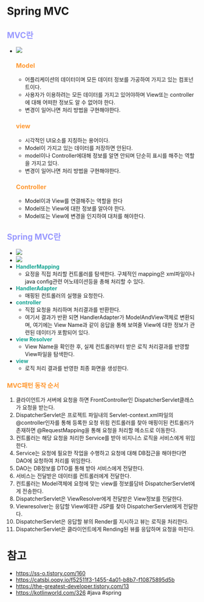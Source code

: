 # Spring MVC
## __<span style="color:#9999ff">MVC란</span>__
- ![](https://img1.daumcdn.net/thumb/R1280x0/?scode=mtistory2&fname=https%3A%2F%2Fblog.kakaocdn.net%2Fdn%2FbdEZm6%2FbtrgVRNFj9a%2FLyPM5NdJixcvu8Qka8ULAK%2Fimg.png)
  ### __<span style="color:#ff9933">Model</span>__
    - 어플리케이션의 데이터이며 모든 데이터 정보를 가공하여 가지고 있는 컴포넌트이다.
    - 사용자가 이용하려는 모든 데이터를 가지고 있어야하며 View또는 controller에 대해 어떠한 정보도 알 수 없어야 한다.
    - 변경이 일어나면 처리 방법을 구현해야한다.
  ### __<span style="color:#ff9933">view</span>__
    - 시각적인 UI요소를 지칭하는 용어이다.
    - Model이 가지고 있는 데이터를 저장하면 안된다.
    - model이나 Controller에대해 정보를 알면 안되며 단순히 표시를 해주는 역할을 가지고 있다.
    - 변경이 일어나면 처리 방법을 구현해야한다.
  ### __<span style="color:#ff9933">Controller</span>__
    - Model이과 View를 연결해주는 역할을 한다
    - Model또는 View에 대한 정보를 알아야 한다.
    - Model또는 View에 변경을 인지하여 대처를 해야한다.
## __<span style="color:#9999ff">Spring MVC란</span>__
- ![](https://img1.daumcdn.net/thumb/R1280x0/?scode=mtistory2&fname=https%3A%2F%2Fblog.kakaocdn.net%2Fdn%2FbQMVxE%2FbtrgU1pt1jN%2FVANQneGCYtUBkfJKVf0gnk%2Fimg.png)
- ![](https://img1.daumcdn.net/thumb/R1280x0/?scode=mtistory2&fname=https%3A%2F%2Fblog.kakaocdn.net%2Fdn%2FbBqbyV%2FbtrsysIeeyv%2FWP43RUhxvA9rQVmBfUQZHK%2Fimg.png)
- __<span style="color:#14a492">HandlerMapping</span>__
  - 요정을 직접 처리할 컨트롤러를 탐색한다. 구체적인 mapping은 xml파일이나 java config관련 어노테이션등을 총해 처리할 수 있다.
- __<span style="color:#14a492">HandlerAdapter</span>__
  - 매핑된 컨트롤러의 실행을 요청한다.
- __<span style="color:#14a492">controller</span>__
  - 직접 요청을 처리하며 처리결과를 반환한다.
  - 여기서 결과가 반환 되면 HandlerAdapter가 ModelAndView객체로 변환되며, 여기에는 View Name과 같이 응답을 통해 보여줄 View에 대한 정보가 관련된 데이터가 포함되어 있다.
- __<span style="color:#14a492">view Resolver</span>__
  - View Name을 확인한 후, 실제 컨트롤러부터 받은 로직 처리결과를 반영할 View파일을 탐색한다.
- __<span style="color:#14a492">view</span>__
  - 로직 처리 결과를 반영한 최종 화면을 생성한다.

### __<span style="color:#ff9933">MVC패턴 동작 순서</span>__
  1. 클라이언트가 서버에 요청을 하면 FrontController인 DispatcherServlet클래스가 요청을 받는다.
  2. DispatcherServlet은 프로젝트 파일내의 Servlet-context.xml파일의 @controller인자를 통해 등록한 요청 위힘 컨트롤러를 찾아 매핑이된 컨트롤러가 존재하면 @RequestMapping을 통해 요청을 처리할 메소드로 이동한다.
  3. 컨트롤러는 해당 요청을 처리한 Service를 받아 비지니스 로직을 서비스에게 위임한다.
  4. Service는 요청에 필요한 작업을 수행하고 요청에 대해 DB접근을 해야한다면 DAO에 요청하여 처리를 위임한다.
  5. DAO는 DB정보를 DTO를 통해 받아 서비스에게 전달한다.
  6. 서비스는  전달받은 데이터를 컨트롤러에게 전달한다.
  7. 컨트롤러는 Model객체에 요청에 맞는 view를 정보를담바 DispatcherServlet에게 전송한다.
  8. DispatcherServlet은 ViewResolver에게 전달받은 View정보를 전달한다.
  9. Viewresolver는 응답할 View에대한 JSP를 찾아 DispatcherServlet에게 전달한다.
  10. DispatcherServlet은 응답할 뷰의 Render를 지시하고 뷰는 로직을 처리한다.
  11. DispatcherServlet은 클라이언트에게 Rending된 뷰를 응답하며 요청을 마친다.

# 참고
- https://ss-o.tistory.com/160
- https://catsbi.oopy.io/f52511f3-1455-4a01-b8b7-f10875895d5b
- https://the-greatest-developer.tistory.com/13
- https://kotlinworld.com/326
#java #spring